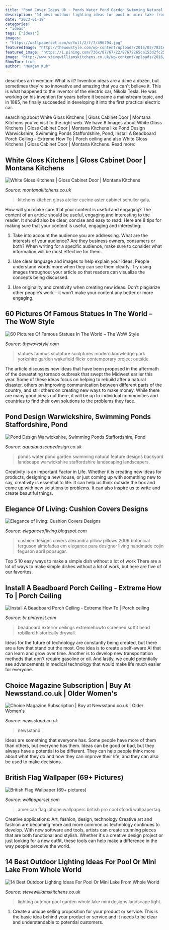 ```yaml
---
title: "Pond Cover Ideas Uk ~ Ponds Water Pond Garden Swimming Natural Feature Designs Backyard Landscape Warwickshire Staffordshire Landscaping Landscapers"
description: "14 best outdoor lighting ideas for pool or mini lake from whole world"
date: "2023-01-18"
categories:
- "ideas"
tags: ["ideas"]
images:
- "https://wallpaperset.com/w/full/2/f/7/496794.jpg"
featuredImage: "http://thewowstyle.com/wp-content/uploads/2015/02/7831e2ec26dfa0a98d74679e538390ccfamous-statues.jpg"
featured_image: "https://i.pinimg.com/736x/87/67/22/87672265ca153d2fc259a7d418167b15.jpg"
image: "http://www.stevewilliamskitchens.co.uk/wp-content/uploads/2016/08/7-Best-Outdoor-Lighting-Ideas-For-Pool-Or-Mini-Lake-From-Whole-World.jpg"
ShowToc: true
author: "Meagan Kub"
---
```



describes an invention: What is it?
Invention ideas are a dime a dozen, but sometimes they're so innovative and amazing that you can't believe it. This is what happened to the inventor of the electric car, Nikola Tesla. He was working on his invention for years before it became a mainstream topic, and in 1885, he finally succeeded in developing it into the first practical electric car.

	

		
searching about White Gloss Kitchens | Gloss Cabinet Door | Montana Kitchens you've visit to the right web. We have 8 Images about White Gloss Kitchens | Gloss Cabinet Door | Montana Kitchens like Pond Design Warwickshire, Swimming Ponds Staffordshire, Pond, Install A Beadboard Porch Ceiling - Extreme How To | Porch ceiling and also White Gloss Kitchens | Gloss Cabinet Door | Montana Kitchens. Read more:
		
    
## White Gloss Kitchens | Gloss Cabinet Door | Montana Kitchens

<img loading=lazy src="https://montanakitchens.co.uk/wp-content/uploads/2015/07/white-kitchen-aster-cucine-kitchens-atelier.jpg" onerror="this.onerror=null;this.src='https://tse2.mm.bing.net/th?id=OIP.sZyXVrBUzRSdOzZOoG4QugHaFj&amp;pid=15.1';" alt="White Gloss Kitchens | Gloss Cabinet Door | Montana Kitchens">

_Source: montanakitchens.co.uk_

>kitchens kitchen gloss atelier cucine aster cabinet schuller gala. 

	

How will you make sure that your content is useful and engaging?
The content of an article should be useful, engaging and interesting to the reader. It should also be clear, concise and easy to read. Here are 8 tips for making sure that your content is useful, engaging and interesting:
1. Take into account the audience you are addressing. What are the interests of your audience? Are they business owners, consumers or both? When writing for a specific audience, make sure to consider what information will be most effective for them.

2. Use clear language and images to help explain your ideas. People understand words more when they can see them clearly. Try using images throughout your article so that readers can visualize the concepts being discussed.

3. Use originality and creativity when creating new ideas. Don’t plagiarize other people’s work – it won’t make your content any better or more engaging.

    
## 60 Pictures Of Famous Statues In The World – The WoW Style

<img loading=lazy src="http://thewowstyle.com/wp-content/uploads/2015/02/7831e2ec26dfa0a98d74679e538390ccfamous-statues.jpg" onerror="this.onerror=null;this.src='https://tse4.mm.bing.net/th?id=OIP.JEBjt41ryWr4TFIz7cTRoAHaE8&amp;pid=15.1';" alt="60 Pictures Of Famous Statues In The World – The WoW Style">

_Source: thewowstyle.com_

>statues famous sculpture sculptures modern knowledge park yorkshire garden wakefield flickr contemporary project outside. 

	

The article discusses new ideas that have been proposed in the aftermath of the devastating tornado outbreak that swept the Midwest earlier this year. Some of these ideas focus on helping to rebuild after a natural disaster, others on improving communication between different parts of the country, and still others on creating new ways to make money. While there are many good ideas out there, it will be up to individual communities and countries to find their own solutions to the problems they face.

    
## Pond Design Warwickshire, Swimming Ponds Staffordshire, Pond

<img loading=lazy src="http://www.aqualandscapedesign.co.uk/images/ponds-water_031.jpg" onerror="this.onerror=null;this.src='https://tse3.mm.bing.net/th?id=OIP.45Q7twyiucbcZOXqUgsoOQHaE-&amp;pid=15.1';" alt="Pond Design Warwickshire, Swimming Ponds Staffordshire, Pond">

_Source: aqualandscapedesign.co.uk_

>ponds water pond garden swimming natural feature designs backyard landscape warwickshire staffordshire landscaping landscapers. 

	

Creativity is an important Factor in Life. Whether it is creating new ideas for products, designing a new house, or just coming up with something new to say, creativity is essential to life. It can help us think outside the box and come up with new solutions to problems. It can also inspire us to write and create beautiful things.

    
## Elegance Of Living: Cushion Covers Designs

<img loading=lazy src="https://3.bp.blogspot.com/-vW6uKYOt98Y/UT4ZrQlpsPI/AAAAAAAACNc/batQKv-yNSA/s640/20.jpg" onerror="this.onerror=null;this.src='https://tse2.mm.bing.net/th?id=OIP.HhqG19NHWfxQlCtTsFaXuQAAAA&amp;pid=15.1';" alt="Elegance of living: Cushion Covers Designs">

_Source: eleganceofliving.blogspot.com_

>cushion designs covers alexandra pillow pillows 2009 botanical ferguson almofadas em elegance para designer living handmade cojin feguson april popsugar. 

	

Top 5 10 easy ways to make a simple dish without a lot of work
There are a lot of ways to make simple dishes without a lot of work, but here are five of our favorites.

    
## Install A Beadboard Porch Ceiling - Extreme How To | Porch Ceiling

<img loading=lazy src="https://i.pinimg.com/736x/87/67/22/87672265ca153d2fc259a7d418167b15.jpg" onerror="this.onerror=null;this.src='https://tse2.mm.bing.net/th?id=OIP.KJrpBbLeM4GXqPuqv9AH_AHaIb&amp;pid=15.1';" alt="Install A Beadboard Porch Ceiling - Extreme How To | Porch ceiling">

_Source: br.pinterest.com_

>beadboard exterior ceilings extremehowto screened soffit bead robillard historically drywall. 

	

Ideas for the future of technology are constantly being created, but there are a few that stand out the most. One idea is to create a self-aware AI that can learn and grow over time. Another is to develop new transportation methods that don't require gasoline or oil. And lastly, we could potentially see advancements in medical technology that would make life much easier for everyone.

    
## Choice Magazine Subscription | Buy At Newsstand.co.uk | Older Women&#039;s

<img loading=lazy src="https://www.newsstand.co.uk/issueimages/230x320/2655678.jpg" onerror="this.onerror=null;this.src='https://tse4.mm.bing.net/th?id=OIP.Gb-lBGgZ9wNKGze2I174hgAAAA&amp;pid=15.1';" alt="Choice Magazine Subscription | Buy at Newsstand.co.uk | Older Women&#039;s">

_Source: newsstand.co.uk_

>newsstand. 

	

Ideas are something that everyone has. Some people have more of them than others, but everyone has them. Ideas can be good or bad, but they always have a potential to be different. They can help people think more about what they do and how they can improve their life, and they can also be used to make decisions.

    
## British Flag Wallpaper (69+ Pictures)

<img loading=lazy src="https://wallpaperset.com/w/full/2/f/7/496794.jpg" onerror="this.onerror=null;this.src='https://tse2.mm.bing.net/th?id=OIP.PrNKjGTq0J0P2Hkij9UZhgHaNK&amp;pid=15.1';" alt="British Flag Wallpaper (69+ pictures)">

_Source: wallpaperset.com_

>american flag iphone wallpapers british pro cool sfondi wallpapertag. 

	

Creative applications: Art, fashion, design, technology
Creative art and fashion are becoming more and more common as technology continues to develop. With new software and tools, artists can create stunning pieces that are both functional and stylish. Whether it's a creative design project or just looking for a new outfit, these tools can help make a difference in the way people perceive the world.

    
## 14 Best Outdoor Lighting Ideas For Pool Or Mini Lake From Whole World

<img loading=lazy src="http://www.stevewilliamskitchens.co.uk/wp-content/uploads/2016/08/7-Best-Outdoor-Lighting-Ideas-For-Pool-Or-Mini-Lake-From-Whole-World.jpg" onerror="this.onerror=null;this.src='https://tse4.mm.bing.net/th?id=OIP.vqM9eZLegWoDKLf3kdj6WwHaFH&amp;pid=15.1';" alt="14 Best Outdoor Lighting Ideas For Pool Or Mini Lake From Whole World">

_Source: stevewilliamskitchens.co.uk_

>lighting outdoor pool garden whole lake mini designs landscape light. 

	

1. Create a unique selling proposition for your product or service. This is the basic idea behind your product or service and it needs to be clear and understandable to potential customers. 


